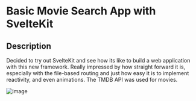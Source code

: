 # Basic Movie Search App with SvelteKit


## Description

Decided to try out SvelteKit and see how its like to build a web application with this new framework. Really impressed by how straight forward it is, especially with the file-based routing and just how easy it is to implement reactivity, and even animations. The TMDB API was used for movies.

![image](https://user-images.githubusercontent.com/60299227/178878202-ec5eea4e-6edd-4610-bfae-88a139345f51.png)
